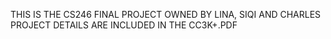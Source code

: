 THIS IS THE CS246 FINAL PROJECT OWNED BY LINA, SIQI AND CHARLES
PROJECT DETAILS ARE INCLUDED IN THE CC3K+.PDF

